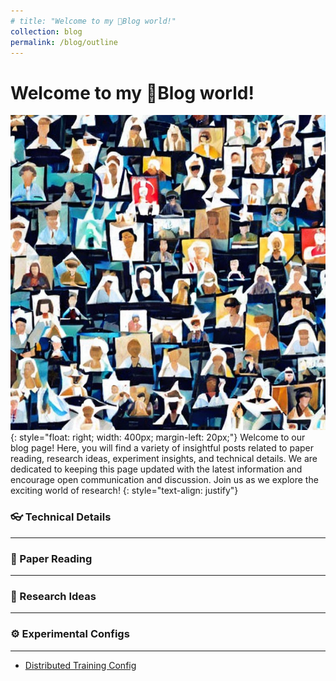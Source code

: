 ```yaml
---
# title: "Welcome to my 📕Blog world!"
collection: blog
permalink: /blog/outline
---
```


# Welcome to my 📕Blog world!

![blogs sharing knowledge among peoples](/images/blog_page.png){: style="float: right; width: 400px; margin-left: 20px;"}
Welcome to our blog page! Here, you will find a variety of insightful posts related to paper reading, research ideas, experiment insights, and technical details. We are dedicated to keeping this page updated with the latest information and encourage open communication and discussion. Join us as we explore the exciting world of research!
{: style="text-align: justify"}


### 👓 Technical Details
---

### 📄 Paper Reading
---

### 💎 Research Ideas
---

### ⚙ Experimental Configs
---
- [Distributed Training Config](https://denim-fog-71c.notion.site/Distributed-Training-Config-4baa14a835424366a336c7edfd389815)